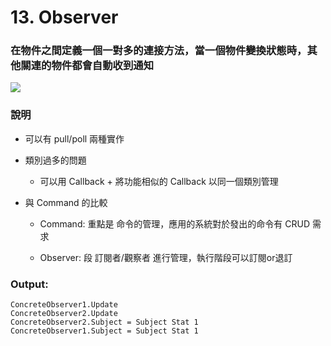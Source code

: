 # 13. Observer

### 在物件之間定義一個一對多的連接方法，當一個物件變換狀態時，其他關連的物件都會自動收到通知

![](https://i.stack.imgur.com/TeMye.png)

### 說明

* 可以有 pull/poll 兩種實作

* 類別過多的問題

    * 可以用 Callback + 將功能相似的 Callback 以同一個類別管理

* 與 Command 的比較

    * Command: 重點是 命令的管理，應用的系統對於發出的命令有 CRUD 需求

    * Observer: 段 訂閱者/觀察者 進行管理，執行階段可以訂閱or退訂

### Output:

    ConcreteObserver1.Update
    ConcreteObserver2.Update
    ConcreteObserver2.Subject = Subject Stat 1
    ConcreteObserver1.Subject = Subject Stat 1